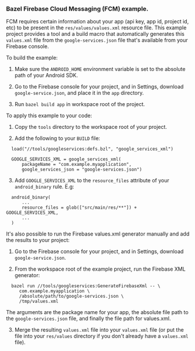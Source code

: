 
### Bazel Firebase Cloud Messaging (FCM) example.

FCM requires certain information about your app (api key, app id, project id,
etc) to be present in the `res/values/values.xml` resource file. This example
project provides a tool and a build macro that automatically generates this
`values.xml` file from the `google-services.json` file that's available from
your Firebase console.


To build the example:

1. Make sure the `ANDROID_HOME` environment variable is set to the absolute path
   of your Android SDK.

2. Go to the Firebase console for your project, and in Settings, download
   `google-service.json`, and place it in the `app` directory.

3. Run `bazel build app` in workspace root of the project.


To apply this example to your code:

1. Copy the `tools` directory to the workspace root of your project.

2. Add the following to your `BUILD` file:
```
  load("//tools/googleservices:defs.bzl", "google_services_xml")

  GOOGLE_SERVICES_XML = google_services_xml(
      packageName = "com.example.myapplication",
      google_services_json = "google-services.json")
```

3. Add `GOOGLE_SERVICES_XML` to the `resource_files` attribute of your
   `android_binary` rule. E.g:
```
  android_binary(
      ...
      resource_files = glob(["src/main/res/**"]) + GOOGLE_SERVICES_XML,
      ...
  )
```

It's also possible to run the Firebase values.xml generator manually and add
the results to your project:

1. Go to the Firebase console for your project, and in Settings, download
   `google-service.json`.

2. From the workspace root of the example project, run the Firebase XML
   generator:
```
  bazel run //tools/googleservices:GenerateFirebaseXml -- \
     com.example.myapplication \
     /absolute/path/to/google-services.json \
     /tmp/values.xml
```
   The arguments are the package name for your app, the absolute file path to  
   the `google-services.json` file, and finally the file path for values.xml.

3. Merge the resulting `values.xml` file into your `values.xml` file (or put the
   file into your `res/values` directory if you don't already have a
   `values.xml` file).
